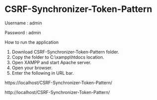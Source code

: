 # CSRF-Synchronizer-Token-Pattern

Username : admin

Password : admin

How to run the application
1. Download CSRF-Synchronizer-Token-Pattern folder.
2. Copy the folder to C:\xampp\htdocs location.
3. Open XAMPP and start Apache server.
4. Open your browser.
5. Enter the following in URL bar.
  
  https://localhost/CSRF-Synchronizer-Token-Pattern/
  
  http://localhost/CSRF-Synchronizer-Token-Pattern/
